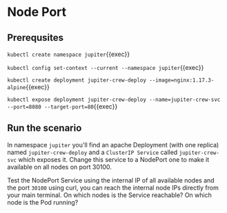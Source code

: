 # Node Port

## Prerequsites

`kubectl create namespace jupiter`{{exec}}

`kubectl config set-context --current --namespace jupiter`{{exec}}

`kubectl create deployment jupiter-crew-deploy --image=nginx:1.17.3-alpine`{{exec}}

`kubectl expose deployment jupiter-crew-deploy --name=jupiter-crew-svc --port=8080 --target-port=80`{{exec}}



## Run the scenario

In namespace `jupiter` you'll find an apache Deployment (with one replica) named `jupiter-crew-deploy` and a `ClusterIP Service` called `jupiter-crew-svc` which exposes it. Change this service to a NodePort one to make it available on all nodes on port 30100.

Test the NodePort Service using the internal IP of all available nodes and the port `30100` using curl, you can reach the internal node IPs directly from your main terminal. On which nodes is the Service reachable? On which node is the Pod running?
